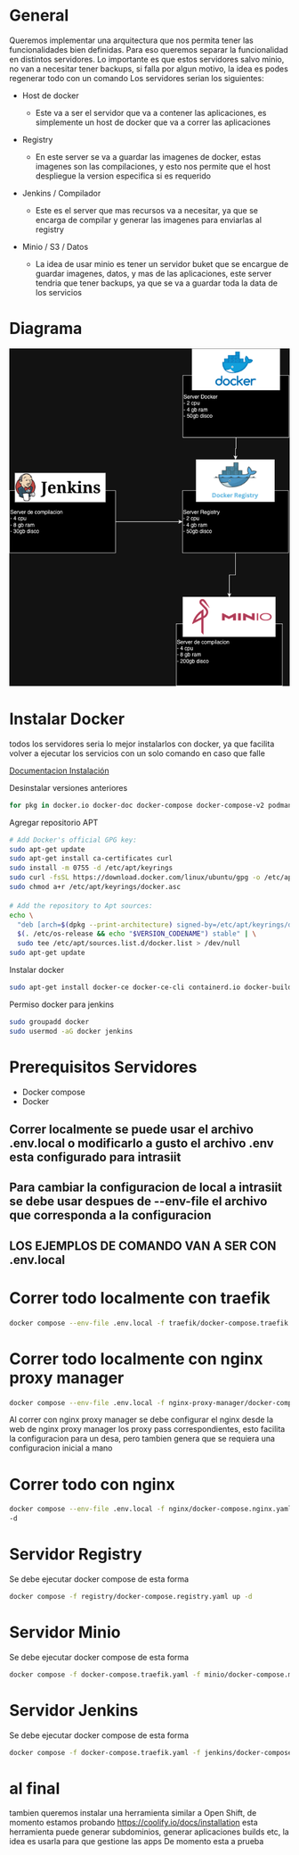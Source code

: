 # General
Queremos implementar una arquitectura que nos permita tener las funcionalidades bien definidas. Para eso queremos separar la funcionalidad en distintos servidores.
Lo importante es que estos servidores salvo minio, no van a necesitar tener backups, si falla por algun motivo, la idea es podes regenerar todo con un comando
Los servidores serian los siguientes:
- Host de docker
  - Este va a ser el servidor que va a contener las aplicaciones, es simplemente un host de docker que va a correr las aplicaciones

- Registry
  - En este server se va a guardar las imagenes de docker, estas imagenes son las compilaciones, y esto nos permite que el host despliegue la version especifica si es requerido

- Jenkins / Compilador
  - Este es el server que mas recursos va a necesitar, ya que se encarga de compilar y generar las imagenes para enviarlas al registry

- Minio / S3 / Datos
  - La idea de usar minio es tener un servidor buket que se encargue de guardar imagenes, datos, y mas de las aplicaciones, este server tendria que tener backups, ya que se va a guardar toda la data de los servicios

# Diagrama 
![Diagrama](diagrama.png)


# Instalar Docker
todos los servidores seria lo mejor instalarlos con docker, ya que facilita volver a ejecutar los servicios con un solo comando en caso que falle

[Documentacion Instalación](https://docs.docker.com/engine/install/ubuntu/)

Desinstalar versiones anteriores 
``` sh
for pkg in docker.io docker-doc docker-compose docker-compose-v2 podman-docker containerd runc; do sudo apt-get remove $pkg; done
```
Agregar repositorio APT
``` sh
# Add Docker's official GPG key:
sudo apt-get update
sudo apt-get install ca-certificates curl
sudo install -m 0755 -d /etc/apt/keyrings
sudo curl -fsSL https://download.docker.com/linux/ubuntu/gpg -o /etc/apt/keyrings/docker.asc
sudo chmod a+r /etc/apt/keyrings/docker.asc

# Add the repository to Apt sources:
echo \
  "deb [arch=$(dpkg --print-architecture) signed-by=/etc/apt/keyrings/docker.asc] https://download.docker.com/linux/ubuntu \
  $(. /etc/os-release && echo "$VERSION_CODENAME") stable" | \
  sudo tee /etc/apt/sources.list.d/docker.list > /dev/null
sudo apt-get update
```

Instalar docker 
``` sh
sudo apt-get install docker-ce docker-ce-cli containerd.io docker-buildx-plugin docker-compose-plugin
```
Permiso docker para jenkins
``` sh
sudo groupadd docker
sudo usermod -aG docker jenkins
```

# Prerequisitos Servidores
- Docker compose
- Docker
## Correr localmente se puede usar el archivo .env.local o modificarlo a gusto el archivo .env esta configurado para intrasiit
## Para cambiar la configuracion de local a intrasiit se debe usar despues de --env-file el archivo que corresponda a la configuracion
## LOS EJEMPLOS DE COMANDO VAN A SER CON .env.local
# Correr todo localmente con traefik
``` sh
docker compose --env-file .env.local -f traefik/docker-compose.traefik.yaml -f jenkins/docker-compose.jenkins.yaml -f minio/docker-compose.minio.yaml -f registry/docker-compose.registry.yaml up -d
```

# Correr todo localmente con nginx proxy manager
``` sh
docker compose --env-file .env.local -f nginx-proxy-manager/docker-compose.nginx.yaml -f jenkins/docker-compose.jenkins.yaml -f minio/docker-compose.minio.yaml -f registry/docker-compose.registry.yaml up -d
```
Al correr con nginx proxy manager se debe configurar el nginx desde la web de nginx proxy manager los proxy pass correspondientes, esto facilita la configuracion para un desa, pero tambien genera que se requiera una configuracion inicial a mano

# Correr todo con nginx 
``` sh
docker compose --env-file .env.local -f nginx/docker-compose.nginx.yaml -f jenkins/docker-compose.jenkins.yaml -f minio/docker-compose.minio.yaml -f registry/docker-compose.registry.yaml up 
-d
```

# Servidor Registry
Se debe ejecutar docker compose de esta forma 
```sh 
docker compose -f registry/docker-compose.registry.yaml up -d
```

# Servidor Minio
Se debe ejecutar docker compose de esta forma 
```sh 
docker compose -f docker-compose.traefik.yaml -f minio/docker-compose.minio.yaml up -d
```

# Servidor Jenkins
Se debe ejecutar docker compose de esta forma 
```sh 
docker compose -f docker-compose.traefik.yaml -f jenkins/docker-compose.jenkins.yaml up -d
```


# al final
tambien queremos instalar una herramienta similar a Open Shift, de momento estamos probando https://coolify.io/docs/installation
esta herramienta puede generar subdominios, generar aplicaciones builds etc, la idea es usarla para que gestione las apps
De momento esta a prueba


